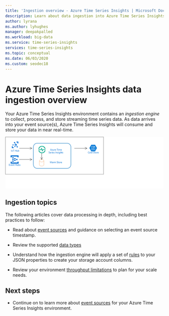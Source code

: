 ```yaml
---
title: 'Ingestion overview - Azure Time Series Insights | Microsoft Docs'
description: Learn about data ingestion into Azure Time Series Insights.
author: lyrana
ms.author: lyhughes
manager: deepakpalled
ms.workload: big-data
ms.service: time-series-insights
services: time-series-insights
ms.topic: conceptual
ms.date: 06/03/2020
ms.custom: seodec18
---
```


# Azure Time Series Insights data ingestion overview

Your Azure Time Series Insights environment contains an *ingestion engine* to collect, process, and store streaming time series data. As data arrives into your event source(s), Azure Time Series Insights will consume and store your data in near real-time.

[![Ingestion overview](media/concepts-ingress-overview/ingress-overview.png)](media/concepts-ingress-overview/ingress-overview.png#lightbox)

## Ingestion topics

The following articles cover data processing in depth, including best practices to follow:

* Read about [event sources](concepts-streaming-ingestion-event-sources.md) and guidance on selecting an event source timestamp.

* Review the supported [data types](concepts-supported-data-types.md)

* Understand how the ingestion engine will apply a set of [rules](./concepts-json-flattening-escaping-rules.md) to your JSON properties to create your storage account columns.

* Review your environment [throughput limitations](concepts-streaming-throughput-limitations.md) to plan for your scale needs.

## Next steps

* Continue on to learn more about [event sources](concepts-streaming-ingestion-event-sources.md) for your Azure Time Series Insights environment. 
